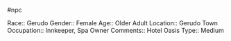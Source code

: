 #npc 

Race:: Gerudo
Gender:: Female
Age:: Older Adult
Location:: Gerudo Town
Occupation:: Innkeeper, Spa Owner
Comments:: Hotel Oasis
Type:: Medium
